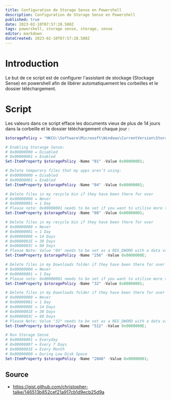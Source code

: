 ```yaml
---
title: Configuration de Storage Sense en Powershell
description: Configuration de Storage Sense en Powershell
published: true
date: 2023-02-10T07:57:28.580Z
tags: powershell, storage sense, storage, sense
editor: markdown
dateCreated: 2023-02-10T07:57:28.580Z
---
```


# Introduction

Le but de ce script est de configurer l'assistant de stockage (Stockage Sense) en powershell afin de libérer automatiquement les corbeilles et le dossier téléchargement.


# Script

Les valeurs dans ce script efface les documents vieux de plus de 14 jours dans la corbeille et le dossier téléchargement chaque jour : 

```powershell
$storagePolicy = "HKCU:\Software\Microsoft\Windows\CurrentVersion\StorageSense\Parameters\StoragePolicy"

# Enabling Storange Sense: 
# 0x00000000 = Disabled
# 0x00000001 = Enabled
Set-ItemProperty $storagePolicy -Name "01" -Value 0x00000001; 

# Delete temporary files that my apps aren’t using: 
# 0x00000000 = Disabled
# 0x00000001 = Enabled
Set-ItemProperty $storagePolicy -Name "04" -Value 0x00000001; 

# Delete files in my recycle bin if they have been there for over
# 0x00000000 = Never
# 0x00000001 = 1 Day
# Please note: 0x00000001 needs to be set if you want to utilise more than 1 Day with value "256"
Set-ItemProperty $storagePolicy -Name "08" -Value 0x00000001; 

# Delete files in my recycle bin if they have been there for over
# 0x00000000 = Never
# 0x00000001 = 1 Day
# 0x0000000E = 14 Days
# 0x0000001E = 30 Days
# 0x0000003C = 60 Days
# Please Note: Value "04" needs to be set as a REG_DWORD with a data value of 0x00000001 in order for this to work for 1 Day or More, likewise for Never being 0x00000000
Set-ItemProperty $storagePolicy -Name "256" -Value 0x0000000E; 

# Delete files in my Downloads folder if they have been there for over
# 0x00000000 = Never
# 0x00000001 = 1 Day
# Please note: 0x00000001 needs to be set if you want to utilise more than 1 Day with value "512"
Set-ItemProperty $storagePolicy -Name "32" -Value 0x00000001; 

# Delete files in my Downloads folder if they have been there for over
# 0x00000000 = Never
# 0x00000001 = 1 Day
# 0x0000000E = 14 Days
# 0x0000001E = 30 Days
# 0x0000003C = 60 Days
# Please Note: Value "32" needs to be set as a REG_DWORD with a data value of 0x00000001 in order for this to work for 1 Day or More, likewise for Never being 0x00000000
Set-ItemProperty $storagePolicy -Name "512" -Value 0x0000000E; 

# Run Storage Sense
# 0x00000001 = Everyday
# 0x00000007 = Every 7 Days
# 0x0000001E = Every Month
# 0x00000000 = During Low Disk Space
Set-ItemProperty $storagePolicy -Name "2048" -Value 0x00000001; 
```

## Source

- https://gist.github.com/christopher-talke/146513b852cef21a917cb1d9ecb25d9a